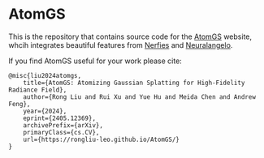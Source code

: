 # AtomGS

This is the repository that contains source code for the [AtomGS](https://rongliu-leo.github.io/AtomGS/) website, whcih integrates beautiful features from [Nerfies](https://github.com/nerfies/nerfies.github.io) and [Neuralangelo](https://research.nvidia.com/labs/dir/neuralangelo/).

If you find AtomGS useful for your work please cite:
```
@misc{liu2024atomgs,
    title={AtomGS: Atomizing Gaussian Splatting for High-Fidelity Radiance Field}, 
    author={Rong Liu and Rui Xu and Yue Hu and Meida Chen and Andrew Feng},
    year={2024},
    eprint={2405.12369},
    archivePrefix={arXiv},
    primaryClass={cs.CV},
    url={https://rongliu-leo.github.io/AtomGS/}
}
```